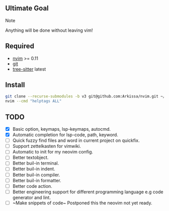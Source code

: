 ## Ultimate Goal
> [!NOTE]
> 
> Anything will be done without leaving vim!

## Required
- [nvim](https://github.com/neovim/neovim/releases) >= 0.11
- [git](https://git-scm.com/downloads)
- [tree-sitter](https://github.com/tree-sitter/tree-sitter/releases) latest

## Install
```bash
git clone --recurse-submodules -b v3 git@github.com:Arkissa/nvim.git ~/.config/nvim
nvim --cmd "helptags ALL"
```

## TODO
- [x] Basic option, keymaps, lsp-keymaps, autocmd.
- [x] Automatic completion for lsp-code, path, keyword.
- [ ] Quick fuzzy find files and word in current project on quickfix.
- [ ] Support zettelkasten for vimwiki.
- [ ] Automatic to init for my neovim config.
- [ ] Better textobject.
- [ ] Better buil-in terminal.
- [ ] Better buil-in indent.
- [ ] Better buil-in compiler.
- [ ] Better buil-in formatter.
- [ ] Better code action.
- [ ] Better engineering support for different programming language e.g code generator and lint.
- [ ] ~Make snippets of code~ Postponed this the neovim not yet ready.
